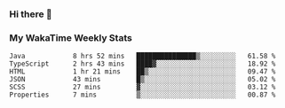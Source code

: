 ### Hi there 👋

<!--
**royschrauwen/royschrauwen** is a ✨ _special_ ✨ repository because its `README.md` (this file) appears on your GitHub profile.

Here are some ideas to get you started:

- 🔭 I’m currently working on ...
- 🌱 I’m currently learning ...
- 👯 I’m looking to collaborate on ...
- 🤔 I’m looking for help with ...
- 💬 Ask me about ...
- 📫 How to reach me: ...
- 😄 Pronouns: ...
- ⚡ Fun fact: ...
-->


### My WakaTime Weekly Stats
<!--START_SECTION:waka-->

```text
Java            8 hrs 52 mins   ███████████████▒░░░░░░░░░   61.58 %
TypeScript      2 hrs 43 mins   ████▓░░░░░░░░░░░░░░░░░░░░   18.92 %
HTML            1 hr 21 mins    ██▒░░░░░░░░░░░░░░░░░░░░░░   09.47 %
JSON            43 mins         █▒░░░░░░░░░░░░░░░░░░░░░░░   05.02 %
SCSS            27 mins         ▓░░░░░░░░░░░░░░░░░░░░░░░░   03.12 %
Properties      7 mins          ▒░░░░░░░░░░░░░░░░░░░░░░░░   00.87 %
```

<!--END_SECTION:waka-->
